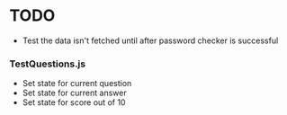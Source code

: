 # TODO

- Test the data isn't fetched until after password checker is successful

### TestQuestions.js
- Set state for current question 
- Set state for current answer
- Set state for score out of 10 

